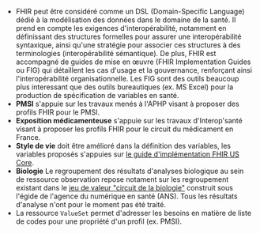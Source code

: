 
* FHIR peut être considéré comme un DSL (Domain-Specific Language) dédié à la modélisation des données dans le domaine de la santé. Il prend en compte les exigences d'interopérabilité, notamment en définissant des structures formelles pour assurer une interopérabilité syntaxique, ainsi qu'une stratégie pour associer ces structures à des terminologies (interopérabilité sémantique). De plus, FHIR est accompagné de guides de mise en œuvre (FHIR Implementation Guides ou FIG) qui détaillent les cas d'usage et la gouvernance, renforçant ainsi l'interopérabilité organisationnelle. Les FIG sont des outils beaucoup plus interessant que des outils bureautiques (ex. MS Excel) pour la production de spécification de variables en santé.
* **PMSI** s'appuie sur les travaux menés à l'APHP visant à proposer des profils FHIR pour le PMSI.
* **Exposition médicamenteuse** s'appuie sur les travaux d'Interop'santé visant à proposer les profils FHIR pour le circuit du médicament en France.
* **Style de vie** doit être amélioré dans la définition des variables, les variables proposés s'appuies sur [le guide d'implémentation FHIR US Core](https://www.hl7.org/fhir/us/core/).
* **Biologie** Le regroupement des résultats d'analyses biologique au sein de ressource observation repose notament sur les regroupement existant dans le [jeu de valeur "circuit de la biologie"](https://bioloinc.fr/bioloinc/KB/index#Group:uri=http://aphp.fr/Bioloinc/JDV_LOINC_Biologie;) construit sous l'égide de l'agence du numérique en santé (ANS). Tous les résultats d'analyse n'ont pour le moment pas été traité. 
* La ressource `ValueSet` permet d'adresser les besoins en matière de liste de codes pour une propriété d'un profil (ex. PMSI).